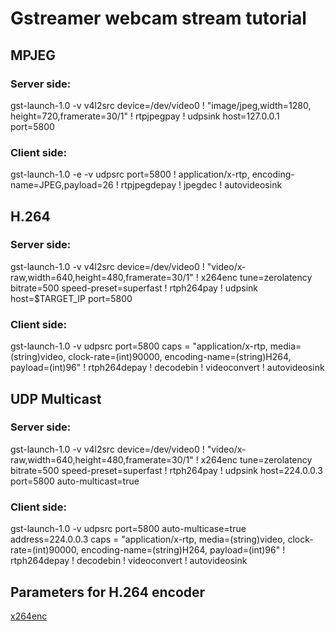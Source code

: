 # Gstreamer webcam stream tutorial

## MPJEG

### Server side:

gst-launch-1.0 -v v4l2src device=/dev/video0 ! "image/jpeg,width=1280, height=720,framerate=30/1" ! rtpjpegpay ! udpsink host=127.0.0.1 port=5800

### Client side:

gst-launch-1.0 -e -v udpsrc port=5800 ! application/x-rtp, encoding-name=JPEG,payload=26 ! rtpjpegdepay ! jpegdec ! autovideosink

## H.264

### Server side:

gst-launch-1.0 -v v4l2src device=/dev/video0 ! "video/x-raw,width=640,height=480,framerate=30/1" ! x264enc tune=zerolatency bitrate=500 speed-preset=superfast ! rtph264pay ! udpsink host=$TARGET_IP port=5800

### Client side:

gst-launch-1.0 -v udpsrc port=5800 caps = "application/x-rtp, media=(string)video, clock-rate=(int)90000, encoding-name=(string)H264, payload=(int)96" ! rtph264depay ! decodebin ! videoconvert ! autovideosink

## UDP Multicast

### Server side:

gst-launch-1.0 -v v4l2src device=/dev/video0 ! "video/x-raw,width=640,height=480,framerate=30/1" ! x264enc tune=zerolatency bitrate=500 speed-preset=superfast ! rtph264pay ! udpsink host=224.0.0.3 port=5800 auto-multicast=true

### Client side:

gst-launch-1.0 -v udpsrc port=5800 auto-multicase=true address=224.0.0.3 caps = "application/x-rtp, media=(string)video, clock-rate=(int)90000, encoding-name=(string)H264, payload=(int)96" ! rtph264depay ! decodebin ! videoconvert ! autovideosink

## Parameters for H.264 encoder

[x264enc](https://gstreamer.freedesktop.org/data/doc/gstreamer/head/gst-plugins-ugly-plugins/html/gst-plugins-ugly-plugins-x264enc.html#GstX264Enc--ip-factor)
